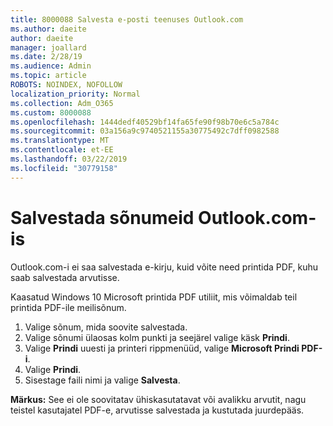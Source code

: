 ```yaml
---
title: 8000088 Salvesta e-posti teenuses Outlook.com
ms.author: daeite
author: daeite
manager: joallard
ms.date: 2/28/19
ms.audience: Admin
ms.topic: article
ROBOTS: NOINDEX, NOFOLLOW
localization_priority: Normal
ms.collection: Adm_O365
ms.custom: 8000088
ms.openlocfilehash: 1444dedf40529bf14fa65fe90f98b70e6c5a784c
ms.sourcegitcommit: 03a156a9c9740521155a30775492c7dff0982588
ms.translationtype: MT
ms.contentlocale: et-EE
ms.lasthandoff: 03/22/2019
ms.locfileid: "30779158"
---
```

# <a name="saving-messages-in-outlookcom"></a>Salvestada sõnumeid Outlook.com-is

Outlook.com-i ei saa salvestada e-kirju, kuid võite need printida PDF, kuhu saab salvestada arvutisse.

Kaasatud Windows 10 Microsoft printida PDF utiliit, mis võimaldab teil printida PDF-ile meilisõnum.

1. Valige sõnum, mida soovite salvestada.
2. Valige sõnumi ülaosas kolm punkti ja seejärel valige käsk **Prindi**.
3. Valige **Prindi** uuesti ja printeri rippmenüüd, valige **Microsoft Prindi PDF-i**.
4. Valige **Prindi**.
5. Sisestage faili nimi ja valige **Salvesta**.

**Märkus:** See ei ole soovitatav ühiskasutatavat või avalikku arvutit, nagu teistel kasutajatel PDF-e, arvutisse salvestada ja kustutada juurdepääs.